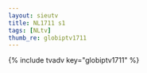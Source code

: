 ```yaml
--- 
layout: sieutv
title: NL1711 s1
tags: [NLtv]
thumb_re: globiptv1711
---
```

{% include tvadv key="globiptv1711" %} 
